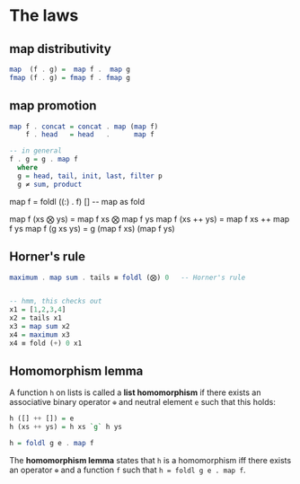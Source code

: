 # The laws

## map distributivity

```hs
map  (f . g) =  map f .  map g
fmap (f . g) = fmap f . fmap g
```

## map promotion

```hs
map f . concat = concat . map (map f)
    f . head   = head   .      map f

-- in general
f . g = g . map f
  where
  g = head, tail, init, last, filter p
  g ≠ sum, product
```






map f = foldl ((:) . f) []                        -- map as fold

map f (xs ⨂ ys) = map f xs ⨂ map f ys
map f (xs ++ ys) = map f xs ++ map f ys
map f (g xs ys) = g (map f xs) (map f ys)



## Horner's rule

```hs
maximum . map sum . tails ≡ foldl (⨂) 0   -- Horner's rule


-- hmm, this checks out
x1 = [1,2,3,4]
x2 = tails x1
x3 = map sum x2
x4 = maximum x3
x4 ≡ fold (+) 0 x1
```


## Homomorphism lemma

A function `h` on lists is called a **list homomorphism** if there exists an associative binary operator `⊕` and neutral element `e` such that this holds:

```hs
h ([] ++ []) = e
h (xs ++ ys) = h xs `g` h ys

h = foldl g e . map f
```

The **homomorphism lemma** states that `h` is a homomorphism iff there exists an operator `⊕` and a function `f` such that `h = foldl g e . map f`.
